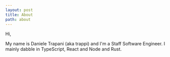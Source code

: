 ```yaml
---
layout: post
title: About
path: about
---
```


Hi,

My name is Daniele Trapani (aka trappi) and I'm a Staff Software Engineer. I mainly dabble in TypeScript, React and Node and Rust.
